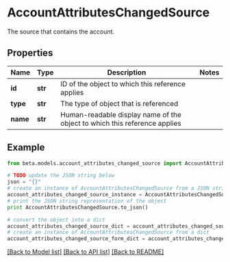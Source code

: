 # AccountAttributesChangedSource

The source that contains the account.

## Properties
Name | Type | Description | Notes
------------ | ------------- | ------------- | -------------
**id** | **str** | ID of the object to which this reference applies | 
**type** | **str** | The type of object that is referenced | 
**name** | **str** | Human-readable display name of the object to which this reference applies | 

## Example

```python
from beta.models.account_attributes_changed_source import AccountAttributesChangedSource

# TODO update the JSON string below
json = "{}"
# create an instance of AccountAttributesChangedSource from a JSON string
account_attributes_changed_source_instance = AccountAttributesChangedSource.from_json(json)
# print the JSON string representation of the object
print AccountAttributesChangedSource.to_json()

# convert the object into a dict
account_attributes_changed_source_dict = account_attributes_changed_source_instance.to_dict()
# create an instance of AccountAttributesChangedSource from a dict
account_attributes_changed_source_form_dict = account_attributes_changed_source.from_dict(account_attributes_changed_source_dict)
```
[[Back to Model list]](../README.md#documentation-for-models) [[Back to API list]](../README.md#documentation-for-api-endpoints) [[Back to README]](../README.md)


